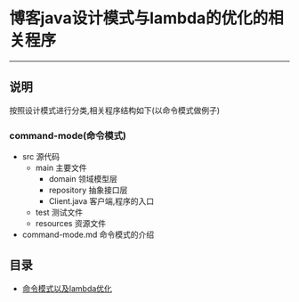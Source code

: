 # 博客java设计模式与lambda的优化的相关程序
---
## 说明
按照设计模式进行分类,相关程序结构如下(以命令模式做例子)
### command-mode(命令模式)
- src 源代码
    - main 主要文件
        - domain 领域模型层
        - repository 抽象接口层
        - Client.java 客户端,程序的入口
    - test 测试文件
    - resources 资源文件
- command-mode.md 命令模式的介绍

## 目录
- [命令模式以及lambda优化](#)